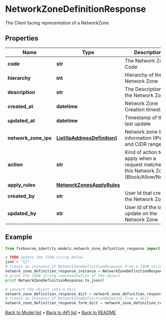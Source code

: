 # NetworkZoneDefinitionResponse

The Client facing representation of a NetworkZone

## Properties
Name | Type | Description | Notes
------------ | ------------- | ------------- | -------------
**code** | **str** | The Network Zone Code | [optional] 
**hierarchy** | **int** | Hierarchy of the Network Zone | [optional] 
**description** | **str** | The Description of the Network Zone | [optional] 
**created_at** | **datetime** | Network Zone Creation timestamp | [optional] 
**updated_at** | **datetime** | Timestamp of the last update | [optional] 
**network_zone_ips** | [**List[IpAddressDefinition]**](IpAddressDefinition.md) | Network zone IP information (IPs and CIDR ranges) | [optional] 
**action** | **str** | Kind of action to apply when a request matches this Network Zone (Block/Allow/NoOp) | [optional] 
**apply_rules** | [**NetworkZonesApplyRules**](NetworkZonesApplyRules.md) |  | [optional] 
**created_by** | **str** | User Id that created the Network Zone | [optional] 
**updated_by** | **str** | User Id of the last update on the Network Zone | [optional] 

## Example

```python
from finbourne_identity.models.network_zone_definition_response import NetworkZoneDefinitionResponse

# TODO update the JSON string below
json = "{}"
# create an instance of NetworkZoneDefinitionResponse from a JSON string
network_zone_definition_response_instance = NetworkZoneDefinitionResponse.from_json(json)
# print the JSON string representation of the object
print NetworkZoneDefinitionResponse.to_json()

# convert the object into a dict
network_zone_definition_response_dict = network_zone_definition_response_instance.to_dict()
# create an instance of NetworkZoneDefinitionResponse from a dict
network_zone_definition_response_form_dict = network_zone_definition_response.from_dict(network_zone_definition_response_dict)
```
[Back to Model list](../README.md#documentation-for-models) &#8226; [Back to API list](../README.md#documentation-for-api-endpoints) &#8226; [Back to README](../README.md)


